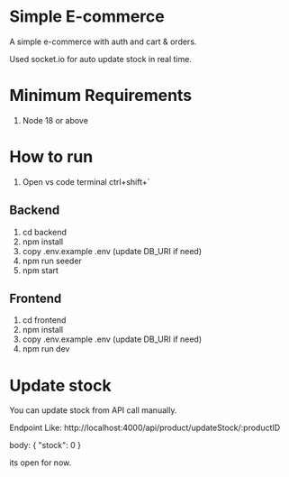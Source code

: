 # Simple E-commerce

A simple e-commerce with auth and cart & orders.

Used socket.io for auto update stock in real time.


# Minimum Requirements
1. Node 18 or above


# How to run
1. Open vs code terminal ctrl+shift+`

## Backend

1. cd backend
2. npm install
3. copy .env.example .env (update DB_URI if need)
4. npm run seeder
5. npm start

## Frontend

1. cd frontend
2. npm install
3. copy .env.example .env (update DB_URI if need)
4. npm run dev


# Update stock
You can update stock from API call manually.

Endpoint Like: http://localhost:4000/api/product/updateStock/:productID

body: {
  "stock": 0
}

its open for now.